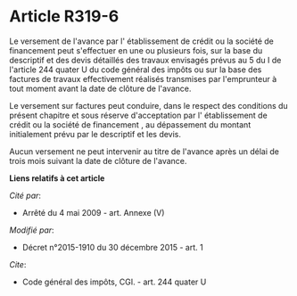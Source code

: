 # Article R319-6

Le versement de l'avance par l'  établissement de crédit ou la société de financement  peut s'effectuer en une ou plusieurs
fois, sur la base du descriptif et des devis détaillés des travaux envisagés prévus au 5 du I de l'article 244 quater U du
code général des impôts ou sur la base des factures de travaux effectivement réalisés transmises par l'emprunteur à tout
moment avant la date de clôture de l'avance. 

Le versement sur factures peut conduire, dans le respect des conditions du présent chapitre et sous réserve d'acceptation par
l'  établissement de crédit ou la société de financement , au dépassement du montant initialement prévu par le descriptif et
les devis. 

Aucun versement ne peut intervenir au titre de l'avance après un délai de trois mois suivant la date de clôture de l'avance.

**Liens relatifs à cet article**

_Cité par_:

  - Arrêté du 4 mai 2009 - art. Annexe (V)

_Modifié par_:

  - Décret n°2015-1910 du 30 décembre 2015 - art. 1

_Cite_:

  - Code général des impôts, CGI. - art. 244 quater U
